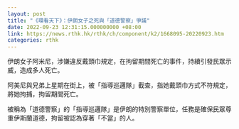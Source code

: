 ```yaml
---
layout: post
title: "《環看天下》：伊朗女子之死與「道德警察」爭議"
date: 2022-09-23 12:31:15.000000000 +08:00
link: https://news.rthk.hk/rthk/ch/component/k2/1668095-20220923.htm
categories: rthk
---
```


伊朗女子阿米尼，涉嫌違反戴頭巾規定，在拘留期間死亡的事件，持續引發民眾示威，造成多人死亡。

阿美尼與兄弟上星期在街上，被「指導巡邏隊」截查，指她戴頭巾方式不符規定，將她拘捕，拘留期間死亡。

被稱為「道德警察」的「指導巡邏隊」是伊朗的特別警察單位，任務是確保民眾尊重伊斯蘭道德，拘留被認為穿著「不當」的人。
